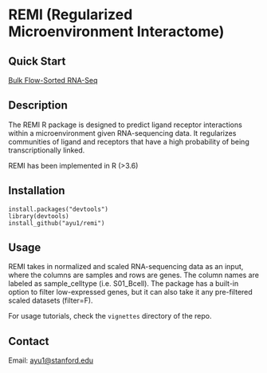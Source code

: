 # REMI (Regularized Microenvironment Interactome)

## Quick Start
[Bulk Flow-Sorted RNA-Seq](http://htmlpreview.github.io/?https://github.com/ayu1/remi/blob/master/vignettes/REMI_Tutorial.html)



## Description
The REMI R package is designed to predict ligand receptor interactions within a microenvironment given RNA-sequencing data. It regularizes communities of ligand and receptors that have a high probability of being transcriptionally linked. 

REMI has been implemented in R (>3.6)

## Installation
```
install.packages("devtools")
library(devtools)
install_github("ayu1/remi")
```

## Usage

REMI takes in normalized and scaled RNA-sequencing data as an input, where the columns are samples and rows are genes. The column names are labeled as sample_celltype (i.e. S01_Bcell). The package has a built-in option to filter low-expressed genes, but it can also take it any pre-filtered scaled datasets (filter=F). 

For usage tutorials, check the `vignettes` directory of the repo. 

## Contact
Email: ayu1@stanford.edu

